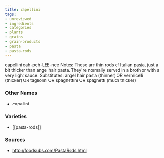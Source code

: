 ```yaml
---
title: capellini
tags:
- unreviewed
- ingredients
- categories
- plants
- grains
- grain-products
- pasta
- pasta-rods
---
```

capellini cah-peh-LEE-nee Notes: These are thin rods of Italian pasta, just a bit thicker than angel hair pasta. They're normally served in a broth or with a very light sauce. Substitutes: angel hair pasta (thinner) OR vermicelli (thicker) OR tagliolini OR spaghettini OR spaghetti (much thicker)

### Other Names

* capellini

### Varieties

* [[pasta-rods]]

### Sources
* http://foodsubs.com/PastaRods.html
